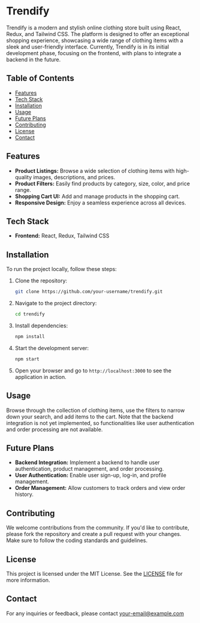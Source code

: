 # Trendify

Trendify is a modern and stylish online clothing store built using React, Redux, and Tailwind CSS. The platform is designed to offer an exceptional shopping experience, showcasing a wide range of clothing items with a sleek and user-friendly interface. Currently, Trendify is in its initial development phase, focusing on the frontend, with plans to integrate a backend in the future.

## Table of Contents

- [Features](#features)
- [Tech Stack](#tech-stack)
- [Installation](#installation)
- [Usage](#usage)
- [Future Plans](#future-plans)
- [Contributing](#contributing)
- [License](#license)
- [Contact](#contact)

## Features

- **Product Listings:** Browse a wide selection of clothing items with high-quality images, descriptions, and prices.
- **Product Filters:** Easily find products by category, size, color, and price range.
- **Shopping Cart UI:** Add and manage products in the shopping cart.
- **Responsive Design:** Enjoy a seamless experience across all devices.

## Tech Stack

- **Frontend:** React, Redux, Tailwind CSS

## Installation

To run the project locally, follow these steps:

1. Clone the repository:

   ```sh
   git clone https://github.com/your-username/trendify.git
   ```

2. Navigate to the project directory:

   ```sh
   cd trendify
   ```

3. Install dependencies:

   ```sh
   npm install
   ```

4. Start the development server:

   ```sh
   npm start
   ```

5. Open your browser and go to `http://localhost:3000` to see the application in action.

## Usage

Browse through the collection of clothing items, use the filters to narrow down your search, and add items to the cart. Note that the backend integration is not yet implemented, so functionalities like user authentication and order processing are not available.

## Future Plans

- **Backend Integration:** Implement a backend to handle user authentication, product management, and order processing.
- **User Authentication:** Enable user sign-up, log-in, and profile management.
- **Order Management:** Allow customers to track orders and view order history.

## Contributing

We welcome contributions from the community. If you'd like to contribute, please fork the repository and create a pull request with your changes. Make sure to follow the coding standards and guidelines.

## License

This project is licensed under the MIT License. See the [LICENSE](LICENSE) file for more information.

## Contact

For any inquiries or feedback, please contact [your-email@example.com](mailto:prasadsachintha1231@.gmailcom)
